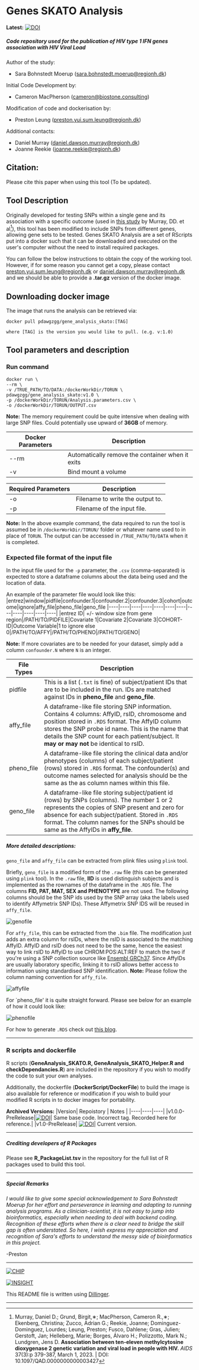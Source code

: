 # Genes SKATO Analysis 

**Latest:** 
[![DOI](https://zenodo.org/badge/673114441.svg)](https://zenodo.org/badge/latestdoi/673114441)

##### Code repository used for the publication of HIV type 1 IFN genes association with HIV Viral Load
Author of the study:
- Sara Bohnstedt Moerup (sara.bohnstedt.moerup@regionh.dk)

Initial Code Development by:
- Cameron MacPherson (cameron@biostone.consulting)

Modification of code and dockerisation by:
- Preston Leung (preston.yui.sum.leung@regionh.dk)
 
Additional contacts:
- Daniel Murray (daniel.dawson.murray@regionh.dk)
- Joanne Reekie (joanne.reekie@regionh.dk)

## Citation:
Please cite this paper when using this tool (To be updated).

## Tool Description
Originally developed for testing SNPs within a single gene and its association with a specific outcome (used in [this study](https://doi.org/10.1097%2FQAD.0000000000003427) by Murray, DD. et al[^1]), this tool has been modified to include SNPs from different genes, allowing gene sets to be tested. Genes SKATO Analysis are a set of RScripts put into a docker such that it can be downloaded and executed on the user's computer without the need to install required packages.

You can follow the below instructions to obtain the copy of the working tool. However, if for some reason you cannot get a copy, please contact preston.yui.sum.leung@regionh.dk or daniel.dawson.murray@regionh.dk and we should be able to provide a **.tar.gz** version of the docker image.



## Downloading docker image
The image that runs the analysis can be retrieved via:
```
docker pull pdawgzgg/gene_analysis_skato:[TAG]

where [TAG] is the version you would like to pull. (e.g. v:1.0)
```


## Tool parameters and description
### Run command
```
docker run \
--rm \
-v /TRUE_PATH/TO/DATA:/dockerWorkDir/TORUN \
pdawgzgg/gene_analysis_skato:v1.0 \
-p /dockerWorkDir/TORUN/Analysis.parameters.csv \
-o /dockerWorkDir/TORUN/OUTPUT.csv
```
**Note:** The memory requirement could be quite intensive when dealing with large SNP files. Could potentially use upward of **36GB** of memory.

| Docker Parameters | Description |
|----|----|
| --rm | Automatically remove the container when it exits |
| -v | Bind mount a volume |


| Required Parameters | Description |
|----|----|
| -o | Filename to write the output to. |
| -p | Filename of the input file. |

**Note:** In the above example command, the data required to run the tool is assumed be in `/dockerWorkDir/TORUN/` folder or whatever name used to in place of `TORUN`. The output can be accessed in `/TRUE_PATH/TO/DATA` when it is completed.

### Expected file format of the input file
In the input file used for the `-p` parameter, the `.csv` (comma-separated) is expected to store a dataframe columns about the data being used and the location of data.

An example of the parameter file would look like this:
|entrez|window|pidfile|confounder.1|confounder.2|confounder.3|cohort|outcome|ignore|affy_file|pheno_file|geno_file
|----|----|----|----|----|----|----|----|----|----|----|----|
|entrez ID| +/- window size from gene region|/PATH/TO/PIDFILE|Covariate 1|Covariate 2|Covariate 3|COHORT-ID|Outcome Variable|1 to ignore else 0|/PATH/TO/AFFY|/PATH/TO/PHENO|/PATH/TO/GENO|

**Note:** If more covariates are to be needed for your dataset, simply add a column `confounder.N` where `N` is an integer.


|File Types | Description |
|----|----|
|pidfile| This is a list (`.txt` is fine) of subject/patient IDs that are to be included in the run. IDs are matched against IDs in **pheno_file** and **geno_file**. |
|affy_file| A dataframe-like file storing SNP information. Contains 4 columns: AffyID, rsID, chromosome and position stored in `.RDS` format. The AffyID column stores the SNP probe id name. This is the name that details the SNP count for each patient/subject. It **may or may not** be identical to rsID. |
|pheno_file| A dataframe-like file storing the clinical data and/or phenotypes (columns) of each subject/patient (rows) stored in `.RDS` format. The confounder(s) and outcome names selected for analysis should be the same as the as column names within this file. |
|geno_file| A dataframe-like file storing subject/patient id (rows) by SNPs (columns). The number 1 or 2 represents the copies of SNP present and zero for absence for each subject/patient. Stored in `.RDS` format. The column names for the SNPs should be same as the AffyIDs in **affy_file**. |

##### More detailed descriptions:
`geno_file` and `affy_file` can be extracted from plink files using `plink` tool. 

Briefly, `geno_file` is a modified form of the `.raw` file (this can be generated using `plink` tool). In the `.raw` file, **IID** is used distinguish subjects and is implemented as the rownames of the dataframe in the `.RDS` file. The columns **FID, PAT, MAT, SEX and PHENOTYPE** are not used. The following columns should be the SNP ids used by the SNP array (aka the labels used to identify Affymetrix SNP IDs). These Affymetrix SNP IDS will be reused in `affy_file`. 

![genofile](https://raw.githubusercontent.com/PERSIMUNE/PAC2023Moerup__HIV_IFN_Pathway_Association/master/Examples/geno_file_example.png)

For `affy_file`, this can be extracted from the `.bim` file. The modification just adds an extra column for rsIDs, where the rsID is associated to the matching AffyID. AffyID and rsID does not need to be the same, hence the easiest way to link rsID to AffyID to use CHROM:POS:ALT:REF to match the two if you're using a SNP collection source like [Ensembl GRCh37](http://ftp.ensembl.org/pub/grch37/current/variation/vcf/homo_sapiens/). Since AffyIDs are usually laboratory specific, linking it to rsID allows better access to information using standardised SNP identification. 
**Note:** Please follow the column naming convention for `affy_file`.

![affyfile](https://raw.githubusercontent.com/PERSIMUNE/PAC2023Moerup__HIV_IFN_Pathway_Association/master/Examples/affy_file_example.png)

For `pheno_file' it is quite straight forward. Please see below for an example of how it could look like:

![phenofile](https://raw.githubusercontent.com/PERSIMUNE/PAC2023Moerup__HIV_IFN_Pathway_Association/master/Examples/pheno_file_example.png)

For how to generate `.RDS` check out [this blog](https://www.r-bloggers.com/2016/12/remember-to-use-the-rds-format/).

----

### R scripts and dockerfile
R scripts (**GeneAnalysis_SKATO.R, GeneAnalysis_SKATO_Helper.R and checkDependancies.R**) are included in the repository if you wish to modify the code to suit your own analyses. 

Additionally, the dockerfile (**DockerScript/DockerFile**) to build the image is also available for reference or modification if you wish to build your modified R scripts in to docker images for portability. 

**Archived Versions:**
|Version| Repoistory | Notes |
|----|----|----|
|v1.0.0-PreRelease|[![DOI](https://zenodo.org/badge/DOI/10.5281/zenodo.8388432.svg)](https://doi.org/10.5281/zenodo.8388432)| Same base code. Incorrect tag. Recorded here for reference.|
|v1.0-PreRelease| [![DOI](https://zenodo.org/badge/DOI/10.5281/zenodo.8397641.svg)](https://doi.org/10.5281/zenodo.8397641)| Current version.

----

##### Crediting developers of R Packages
Please see **R_PackageList.tsv** in the repository for the full list of R packages used to build this tool.

----
##### Special Remarks
_I would like to give some special acknowledgement to Sara Bohnstedt Moerup for her effort and perseverance in learning and adapting to running analysis programs. As a clinician-scientist, it is not easy to jump into bioinformatics, especially when needing to deal with backend coding. Recognition of these efforts when there is a clear need to bridge the skill gap is often understated. So here, I wish express my appreciation and recognition of Sara's efforts to understand the messy side of bioinformatics in this project._ 

-Preston

----
[![CHIP](https://chip.dk/Portals/0/CHIP_new.png?ver=2020-10-01-104734-463)](https://chip.dk)

[![INSIGHT](https://chip.dk/portals/0/files/INSIGHT/INSIGHT-logo.png?ver=2020-06-22-123834-000)](http://insight.ccbr.umn.edu)

This README file is written using [Dillinger](dillinger.io).

----
[^1]: Murray, Daniel D.; Grund, Birgit,∗; MacPherson, Cameron R.,∗; Ekenberg, Christina; Zucco, Adrian G.; Reekie, Joanne; Dominguez-Dominguez, Lourdes; Leung, Preston; Fusco, Dahlene; Gras, Julien; Gerstoft, Jan; Helleberg, Marie; Borges, Álvaro H.; Polizzotto, Mark N.; Lundgren, Jens D. **Association between ten-eleven methylcytosine dioxygenase 2 genetic variation and viral load in people with HIV.** _AIDS_ 37(3):p 379-387, March 1, 2023. | DOI: 10.1097/QAD.0000000000003427